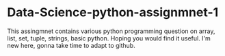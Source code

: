# Data-Science-python-assignmnet-1
This assingmnet contains various python programming question on array, list, set, tuple, strings, basic python.
Hoping you would find it useful.
I'm new here, gonna take time to adapt to github.
